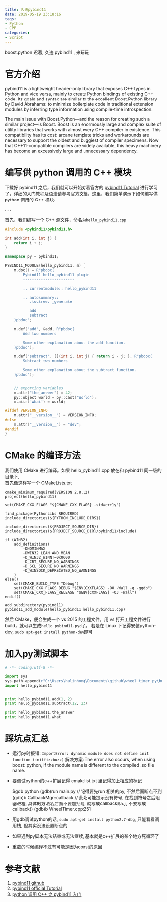 ```yaml
---
title: 久违pybind11
date: 2019-05-19 23:18:16
tags: 
- Python
- CPP
categories:
- Script
---
```



boost.python 迟暮, 久违 pybind11 , 来玩玩

# 官方介绍

pybind11 is a lightweight header-only library that exposes C++ types in Python and vice versa, mainly to create Python bindings of existing C++ code. Its goals and syntax are similar to the excellent Boost.Python library by David Abrahams: to minimize boilerplate code in traditional extension modules by inferring type information using compile-time introspection.

The main issue with Boost.Python—and the reason for creating such a similar project—is Boost. Boost is an enormously large and complex suite of utility libraries that works with almost every C++ compiler in existence. This compatibility has its cost: arcane template tricks and workarounds are necessary to support the oldest and buggiest of compiler specimens. Now that C++11-compatible compilers are widely available, this heavy machinery has become an excessively large and unnecessary dependency.


# 编写供 python 调用的 C++ 模块

下载好 pybind11 之后，我们就可以开始对着官方的 [pybind11 Tutorial](http://pybind11.readthedocs.io/en/stable/index.html) 进行学习了，详细的入门教程及语法请参考官方文档，这里，我们简单演示下如何编写供 python 调用的 C++ 模块.

**. . .**<!-- more -->

首先，我们编写一个 C++ 源文件，命名为`hello_pybind11.cpp`


``` c++ hello_pybind11.cpp
#include <pybind11/pybind11.h>

int add(int i, int j) {
    return i + j;
}

namespace py = pybind11;

PYBIND11_MODULE(hello_pybind11, m) {
    m.doc() = R"pbdoc(
        Pybind11 hello_pybind11 plugin
        -----------------------

        .. currentmodule:: hello_pybind11

        .. autosummary::
           :toctree: _generate

           add
           subtract
    )pbdoc";

    m.def("add", &add, R"pbdoc(
        Add two numbers

        Some other explanation about the add function.
    )pbdoc");

    m.def("subtract", [](int i, int j) { return i - j; }, R"pbdoc(
        Subtract two numbers

        Some other explanation about the subtract function.
    )pbdoc");


    // exporting variables
    m.attr("the_answer") = 42;
    py::object world = py::cast("World");
    m.attr("what") = world;

#ifdef VERSION_INFO
    m.attr("__version__") = VERSION_INFO;
#else
    m.attr("__version__") = "dev";
#endif
}
```

# CMake 的编译方法


我们使用 CMake 进行编译。如果 hello_pybind11.cpp 放在和 pybind11 同一级的目录下,   
首先像这样写一个 CMakeLists.txt

```
cmake_minimum_required(VERSION 2.8.12)
project(hello_pybind11)

set(CMAKE_CXX_FLAGS "${CMAKE_CXX_FLAGS} -std=c++1y")

find_package(PythonLibs REQUIRED)    
include_directories(${PYTHON_INCLUDE_DIRS})   

include_directories(${PROJECT_SOURCE_DIR})
include_directories(${PROJECT_SOURCE_DIR}/pybind11/include)

if (WIN32)
    add_definitions(
        -DNOMINMAX
        -DWIN32_LEAN_AND_MEAN
        -D_WIN32_WINNT=0x0600
        -D_CRT_SECURE_NO_WARNINGS
        -D_SCL_SECURE_NO_WARNINGS
        -D_WINSOCK_DEPRECATED_NO_WARNINGS
    )
else()
    set(CMAKE_BUILD_TYPE "Debug")
    set(CMAKE_CXX_FLAGS_DEBUG "$ENV{CXXFLAGS} -O0 -Wall -g -ggdb")
    set(CMAKE_CXX_FLAGS_RELEASE "$ENV{CXXFLAGS} -O3 -Wall")
endif()

add_subdirectory(pybind11)
pybind11_add_module(hello_pybind11 hello_pybind11.cpp)
```

然后 CMake，便会生成一个 vs 2015 的工程文件，用 vs 打开工程文件进行 build，就可以生成`hello_pybind11.pyd`了。
若是在 Linux 下记得安装python-dev, ` sudo apt-get install python-dev `即可


# 加入py测试脚本

``` python
# -*- coding:utf-8 -*-

import sys
sys.path.append(r"C:\Users\hulinhong\Documents\github\wheel_timer_py\build\Debug")  # hello_pybind11.pyd 在这个路径
import hello_pybind11


print hello_pybind11.add(1, 2)
print hello_pybind11.subtract(12, 22)

print hello_pybind11.the_answer
print hello_pybind11.what

```

# 踩坑点汇总

- 运行py时报错: `ImportError: dynamic module does not define init function (initfizzbuzz)`
    解决方案: The error also occurs, when using boost::python, if the module name is different to the compiled .so file name.

- 要调试python的c++扩展记得 cmakelist.txt 里记得加上相应的标记
    
    $gdb python
    (gdb)run main.py      // 记得要先run 相关的py, 不然后面断点不到
    (gdb)b CallbackMgr::callback // 此处可能提示没有符号, 在找到符号之后阻塞进程, 具体的方法名后面不要加括号, 就写成callback即可, 不要写成callback()
    (gdb)b WheelTimer.cpp:251

- 用gdb调试python的话, `sudo apt-get install python2.7-dbg`, 只能看看调用栈, 但其实没法设置断点的

- 如果遇到py脚本无法结束或无法继续, 基本就是c++扩展的某个地方死循环了

- 重载的时候编译不过有可能是因为const的原因

# 参考文献

1.  [pybind11 github](https://github.com/pybind/pybind11)
2.  [pybind11 official Tutorial](http://pybind11.readthedocs.io/en/stable/index.html)
3.  [python 调用 C++ 之 pybind11 入门](https://blog.csdn.net/fitzzhang/article/details/78988682)
